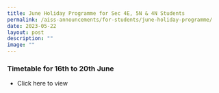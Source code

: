 ```yaml
---
title: June Holiday Programme for Sec 4E, 5N & 4N Students
permalink: /aiss-announcements/for-students/june-holiday-programme/
date: 2023-05-22
layout: post
description: ""
image: ""
---
```

<h3><strong>Timetable for 16th to 20th June</strong></h3>

* Click here to view